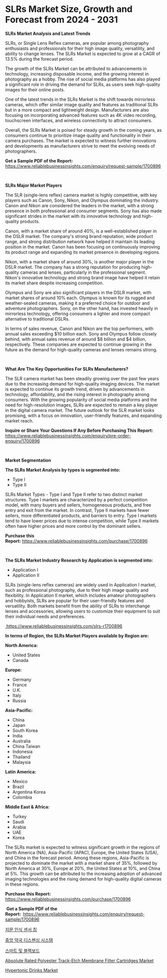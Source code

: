 <p><h1>SLRs Market Size, Growth and Forecast from 2024 - 2031</h1></p><p><strong>SLRs Market Analysis and Latest Trends</strong></p>
<p><p>SLRs, or Single Lens Reflex cameras, are popular among photography enthusiasts and professionals for their high image quality, versatility, and ability to change lenses. The SLRs Market is expected to grow at a CAGR of 13.5% during the forecast period.</p><p>The growth of the SLRs Market can be attributed to advancements in technology, increasing disposable income, and the growing interest in photography as a hobby. The rise of social media platforms has also played a significant role in driving the demand for SLRs, as users seek high-quality images for their online posts.</p><p>One of the latest trends in the SLRs Market is the shift towards mirrorless cameras, which offer similar image quality and features as traditional SLRs but in a more compact and lightweight design. Manufacturers are also focusing on incorporating advanced features such as 4K video recording, touchscreen interfaces, and wireless connectivity to attract consumers.</p><p>Overall, the SLRs Market is poised for steady growth in the coming years, as consumers continue to prioritize image quality and functionality in their camera purchases. The market is expected to witness further innovations and developments as manufacturers strive to meet the evolving needs of photographers.</p></p>
<p><strong>Get a Sample PDF of the Report:&nbsp;</strong> <a href="https://www.reliablebusinessinsights.com/enquiry/request-sample/1700896">https://www.reliablebusinessinsights.com/enquiry/request-sample/1700896</a></p>
<p>&nbsp;</p>
<p><strong>SLRs Major Market Players</strong></p>
<p><p>The SLR (single-lens reflex) camera market is highly competitive, with key players such as Canon, Sony, Nikon, and Olympus dominating the industry. Canon and Nikon are considered the leaders in the market, with a strong presence in both professional and consumer segments. Sony has also made significant strides in the market with its innovative technology and high-quality products.</p><p>Canon, with a market share of around 40%, is a well-established player in the DSLR market. The company's strong brand reputation, wide product range, and strong distribution network have helped it maintain its leading position in the market. Canon has been focusing on continuously improving its product range and expanding its market presence in developing regions.</p><p>Nikon, with a market share of around 30%, is another major player in the DSLR market. The company has a strong reputation for producing high-quality cameras and lenses, particularly in the professional segment. Nikon's innovative technology and strong brand image have helped it retain its market share despite increasing competition.</p><p>Olympus and Sony are also significant players in the DSLR market, with market shares of around 10% each. Olympus is known for its rugged and weather-sealed cameras, making it a preferred choice for outdoor and adventure photographers. Sony, on the other hand, has invested heavily in mirrorless technology, offering consumers a lighter and more compact alternative to traditional DSLRs.</p><p>In terms of sales revenue, Canon and Nikon are the top performers, with annual sales exceeding $10 billion each. Sony and Olympus follow closely behind, with annual sales revenue of around $8 billion and $4 billion, respectively. These companies are expected to continue growing in the future as the demand for high-quality cameras and lenses remains strong.</p></p>
<p>&nbsp;</p>
<p><strong>What Are The Key Opportunities For SLRs Manufacturers?</strong></p>
<p><p>The SLR camera market has been steadily growing over the past few years due to the increasing demand for high-quality imaging devices. The market is expected to continue its growth trend, driven by advancements in technology, affordability, and the rising interest in photography among consumers. With the growing popularity of social media platforms and the need for high-resolution images, SLRs are expected to remain a key player in the digital camera market. The future outlook for the SLR market looks promising, with a focus on innovation, user-friendly features, and expanding market reach.</p></p>
<p><strong>Inquire or Share Your Questions If Any Before Purchasing This Report:</strong> <a href="https://www.reliablebusinessinsights.com/enquiry/pre-order-enquiry/1700896">https://www.reliablebusinessinsights.com/enquiry/pre-order-enquiry/1700896</a></p>
<p>&nbsp;</p>
<p><strong>Market Segmentation</strong></p>
<p><strong>The SLRs Market Analysis by types is segmented into:</strong></p>
<p><ul><li>Type I</li><li>Type II</li></ul></p>
<p><p>SLRs Market Types - Type I and Type II refer to two distinct market structures. Type I markets are characterized by a perfect competition model, with many buyers and sellers, homogeneous products, and free entry and exit from the market. In contrast, Type II markets have fewer sellers, more differentiated products, and barriers to entry. Type I markets tend to have lower prices due to intense competition, while Type II markets often have higher prices and more control by the dominant sellers.</p></p>
<p><strong>Purchase this Report:&nbsp;</strong><a href="https://www.reliablebusinessinsights.com/purchase/1700896">https://www.reliablebusinessinsights.com/purchase/1700896</a></p>
<p>&nbsp;</p>
<p><strong>The SLRs Market Industry Research by Application is segmented into:</strong></p>
<p><ul><li>Application I</li><li>Application II</li></ul></p>
<p><p>SLRs (single-lens reflex cameras) are widely used in Application I market, such as professional photography, due to their high image quality and flexibility. In Application II market, which includes amateur photographers and hobbyists, SLRs are popular for their user-friendly features and versatility. Both markets benefit from the ability of SLRs to interchange lenses and accessories, allowing users to customize their equipment to suit their individual needs and preferences.</p></p>
<p><a href="https://www.reliablebusinessinsights.com/slrs-r1700896">&nbsp;https://www.reliablebusinessinsights.com/slrs-r1700896</a></p>
<p><strong>In terms of Region, the SLRs Market Players available by Region are:</strong></p>
<p>
    <p> <strong> North America: </strong>
        <ul>
            <li>United States</li>
            <li>Canada</li>
        </ul>
        </p> 
    <p> <strong> Europe: </strong>
        <ul>
            <li>Germany</li>
            <li>France</li>
            <li>U.K.</li>
            <li>Italy</li>
            <li>Russia</li>
        </ul>
        </p> 
    <p> <strong> Asia-Pacific: </strong>
        <ul>
            <li>China</li>
            <li>Japan</li>
            <li>South Korea</li>
            <li>India</li>
            <li>Australia</li>
            <li>China Taiwan</li>
            <li>Indonesia</li>
            <li>Thailand</li>
            <li>Malaysia</li>
        </ul>
        </p> 
    <p> <strong> Latin America: </strong>
        <ul>
            <li>Mexico</li>
            <li>Brazil</li>
            <li>Argentina Korea</li>
            <li>Colombia</li>
        </ul>
        </p> 
    <p> <strong> Middle East & Africa: </strong>
        <ul>
            <li>Turkey</li>
            <li>Saudi</li>
            <li>Arabia</li>
            <li>UAE</li>
            <li>Korea</li>
        </ul>
    </p>
    </p>
<p><p>The SLRs market is expected to witness significant growth in the regions of North America (NA), Asia-Pacific (APAC), Europe, the United States (USA), and China in the forecast period. Among these regions, Asia-Pacific is projected to dominate the market with a market share of 35%, followed by North America at 30%, Europe at 20%, the United States at 10%, and China at 5%. This growth can be attributed to the increasing adoption of advanced imaging technologies and the rising demand for high-quality digital cameras in these regions.</p></p>
<p><strong>Purchase this Report: </strong><a href="https://www.reliablebusinessinsights.com/purchase/1700896">https://www.reliablebusinessinsights.com/purchase/1700896</a></p>
<p>&nbsp;<strong>Get a Sample PDF of the Report:&nbsp;&nbsp;</strong><a href="https://www.reliablebusinessinsights.com/enquiry/request-sample/1700896">https://www.reliablebusinessinsights.com/enquiry/request-sample/1700896</a></p>
<p><strong></strong></p>
<p><p><a href="https://medium.com/@lizaheller2023/%EC%A7%80%EB%AC%B8-%EC%9D%B8%EC%8B%9D-%EC%84%BC%EC%84%9C-%EC%B9%A9-%EC%8B%9C%EC%9E%A5-%EC%A0%90%EC%9C%A0%EC%9C%A8-%EB%B3%80%ED%99%94-%EB%B0%8F-%EC%8B%9C%EC%9E%A5-%EC%84%B1%EC%9E%A5-%ED%8A%B8%EB%A0%8C%EB%93%9C-2024-2031-8b00c6dffffa">지문 인식 센서 칩</a></p><p><a href="https://medium.com/@ronnyreilly2022/%EC%A4%91%EC%95%99-%EC%95%BD%EA%B5%AD-%EC%9C%A0%ED%86%B5-%EC%8B%9C%EC%8A%A4%ED%85%9C-%EC%8B%9C%EC%9E%A5-%EC%8B%9C%EC%9E%A5-%EC%A0%90%EC%9C%A0%EC%9C%A8-%EC%8B%9C%EC%9E%A5-%ED%8A%B8%EB%A0%8C%EB%93%9C-%EB%B0%8F-%EB%AF%B8%EB%9E%98-%EC%84%B1%EC%9E%A5-%ED%83%90%EC%83%89-a2e5ef5cdbe4">중앙 약국 디스펜싱 시스템</a></p><p><a href="https://github.com/CliftonFisher9067/Market-Research-Report-List-2/blob/main/7215832122807.md">스마트 및 블랙보드</a></p><p><a href="https://github.com/gladysalidde/Market-Research-Report-List-1/blob/main/absolute-rated-polyester-track-etch-membrane-filter-cartridges-market.md">Absolute Rated Polyester Track-Etch Membrane Filter Cartridges Market</a></p><p><a href="https://issuu.com/reportprime-2/docs/hypertonic-drinks-market-size-2030.pptx">Hypertonic Drinks Market</a></p></p>